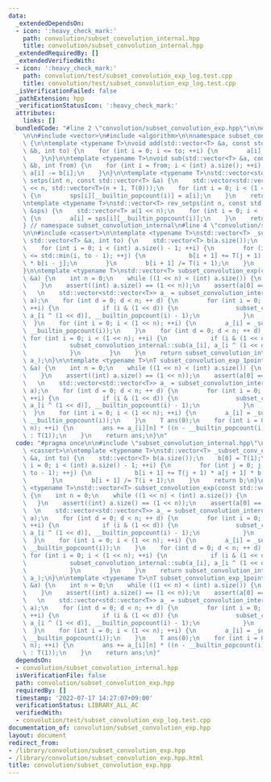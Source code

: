 ```yaml
---
data:
  _extendedDependsOn:
  - icon: ':heavy_check_mark:'
    path: convolution/subset_convolution_internal.hpp
    title: convolution/subset_convolution_internal.hpp
  _extendedRequiredBy: []
  _extendedVerifiedWith:
  - icon: ':heavy_check_mark:'
    path: convolution/test/subset_convolution_exp_log.test.cpp
    title: convolution/test/subset_convolution_exp_log.test.cpp
  _isVerificationFailed: false
  _pathExtension: hpp
  _verificationStatusIcon: ':heavy_check_mark:'
  attributes:
    links: []
  bundledCode: "#line 2 \"convolution/subset_convolution_exp.hpp\"\n\n#line 2 \"convolution/subset_convolution_internal.hpp\"\
    \n\n#include <vector>\n#include <algorithm>\n\nnamespace subset_convolution_internal\
    \ {\n\ntemplate <typename T>\nvoid add(std::vector<T> &a, const std::vector<T>\
    \ &b, int to) {\n    for (int i = 0; i <= to; ++i) {\n        a[i] += b[i];\n\
    \    }\n}\n\ntemplate <typename T>\nvoid sub(std::vector<T> &a, const std::vector<T>\
    \ &b, int from) {\n    for (int i = from; i < (int) a.size(); ++i) {\n       \
    \ a[i] -= b[i];\n    }\n}\n\ntemplate <typename T>\nstd::vector<std::vector<T>>\
    \ setps(int n, const std::vector<T> &a) {\n    std::vector<std::vector<T>> sps(1\
    \ << n, std::vector<T>(n + 1, T(0)));\n    for (int i = 0; i < (1 << n); ++i)\
    \ {\n        sps[i][__builtin_popcount(i)] = a[i];\n    }\n    return sps;\n}\n\
    \ntemplate <typename T>\nstd::vector<T> rev_setps(int n, const std::vector<std::vector<T>>\
    \ &sps) {\n    std::vector<T> a(1 << n);\n    for (int i = 0; i < (1 << n); ++i)\
    \ {\n        a[i] = sps[i][__builtin_popcount(i)];\n    }\n    return a;\n}\n\n\
    } // namespace subset_convolution_internal\n#line 4 \"convolution/subset_convolution_exp.hpp\"\
    \n\n#include <cassert>\n\ntemplate <typename T>\nstd::vector<T> _subset_conv_exp(const\
    \ std::vector<T> &a, int to) {\n    std::vector<T> b(a.size());\n    b[0] = T(1);\n\
    \    for (int i = 0; i < (int) a.size() - 1; ++i) {\n        for (int j = 0; j\
    \ <= std::min(i, to - 1); ++j) {\n            b[i + 1] += T(j + 1) * a[j + 1]\
    \ * b[i - j];\n        }\n        b[i + 1] /= T(i + 1);\n    }\n    return b;\n\
    }\n\ntemplate <typename T>\nstd::vector<T> subset_convolution_exp(const std::vector<T>\
    \ &a) {\n    int n = 0;\n    while ((1 << n) < (int) a.size()) {\n        ++n;\n\
    \    }\n    assert((int) a.size() == (1 << n));\n    assert(a[0] == T(0));\n \
    \   \n    std::vector<std::vector<T>> a_ = subset_convolution_internal::setps(n,\
    \ a);\n    for (int d = 0; d < n; ++ d) {\n        for (int i = 0; i < (1 << n);\
    \ ++i) {\n            if (i & (1 << d)) {\n                subset_convolution_internal::add(a_[i],\
    \ a_[i ^ (1 << d)], __builtin_popcount(i) - 1);\n            }\n        }\n  \
    \  }\n    for (int i = 0; i < (1 << n); ++i) {\n        a_[i] = _subset_conv_exp(a_[i],\
    \ __builtin_popcount(i));\n    }\n    for (int d = 0; d < n; ++ d) {\n       \
    \ for (int i = 0; i < (1 << n); ++i) {\n            if (i & (1 << d)) {\n    \
    \            subset_convolution_internal::sub(a_[i], a_[i ^ (1 << d)], __builtin_popcount(i));\n\
    \            }\n        }\n    }\n    return subset_convolution_internal::rev_setps(n,\
    \ a_);\n}\n\ntemplate <typename T>\nT subset_convolution_exp_1point(const std::vector<T>\
    \ &a) {\n    int n = 0;\n    while ((1 << n) < (int) a.size()) {\n        ++n;\n\
    \    }\n    assert((int) a.size() == (1 << n));\n    assert(a[0] == T(0));\n \
    \   \n    std::vector<std::vector<T>> a_ = subset_convolution_internal::setps(n,\
    \ a);\n    for (int d = 0; d < n; ++ d) {\n        for (int i = 0; i < (1 << n);\
    \ ++i) {\n            if (i & (1 << d)) {\n                subset_convolution_internal::add(a_[i],\
    \ a_[i ^ (1 << d)], __builtin_popcount(i) - 1);\n            }\n        }\n  \
    \  }\n    for (int i = 0; i < (1 << n); ++i) {\n        a_[i] = _subset_conv_exp(a_[i],\
    \ __builtin_popcount(i));\n    }\n    T ans(0);\n    for (int i = 0; i < (1 <<\
    \ n); ++i) {\n        ans += a_[i][n] * ((n - __builtin_popcount(i)) % 2 ? T(-1)\
    \ : T(1));\n    }\n    return ans;\n}\n"
  code: "#pragma once\n\n#include \"subset_convolution_internal.hpp\"\n\n#include\
    \ <cassert>\n\ntemplate <typename T>\nstd::vector<T> _subset_conv_exp(const std::vector<T>\
    \ &a, int to) {\n    std::vector<T> b(a.size());\n    b[0] = T(1);\n    for (int\
    \ i = 0; i < (int) a.size() - 1; ++i) {\n        for (int j = 0; j <= std::min(i,\
    \ to - 1); ++j) {\n            b[i + 1] += T(j + 1) * a[j + 1] * b[i - j];\n \
    \       }\n        b[i + 1] /= T(i + 1);\n    }\n    return b;\n}\n\ntemplate\
    \ <typename T>\nstd::vector<T> subset_convolution_exp(const std::vector<T> &a)\
    \ {\n    int n = 0;\n    while ((1 << n) < (int) a.size()) {\n        ++n;\n \
    \   }\n    assert((int) a.size() == (1 << n));\n    assert(a[0] == T(0));\n  \
    \  \n    std::vector<std::vector<T>> a_ = subset_convolution_internal::setps(n,\
    \ a);\n    for (int d = 0; d < n; ++ d) {\n        for (int i = 0; i < (1 << n);\
    \ ++i) {\n            if (i & (1 << d)) {\n                subset_convolution_internal::add(a_[i],\
    \ a_[i ^ (1 << d)], __builtin_popcount(i) - 1);\n            }\n        }\n  \
    \  }\n    for (int i = 0; i < (1 << n); ++i) {\n        a_[i] = _subset_conv_exp(a_[i],\
    \ __builtin_popcount(i));\n    }\n    for (int d = 0; d < n; ++ d) {\n       \
    \ for (int i = 0; i < (1 << n); ++i) {\n            if (i & (1 << d)) {\n    \
    \            subset_convolution_internal::sub(a_[i], a_[i ^ (1 << d)], __builtin_popcount(i));\n\
    \            }\n        }\n    }\n    return subset_convolution_internal::rev_setps(n,\
    \ a_);\n}\n\ntemplate <typename T>\nT subset_convolution_exp_1point(const std::vector<T>\
    \ &a) {\n    int n = 0;\n    while ((1 << n) < (int) a.size()) {\n        ++n;\n\
    \    }\n    assert((int) a.size() == (1 << n));\n    assert(a[0] == T(0));\n \
    \   \n    std::vector<std::vector<T>> a_ = subset_convolution_internal::setps(n,\
    \ a);\n    for (int d = 0; d < n; ++ d) {\n        for (int i = 0; i < (1 << n);\
    \ ++i) {\n            if (i & (1 << d)) {\n                subset_convolution_internal::add(a_[i],\
    \ a_[i ^ (1 << d)], __builtin_popcount(i) - 1);\n            }\n        }\n  \
    \  }\n    for (int i = 0; i < (1 << n); ++i) {\n        a_[i] = _subset_conv_exp(a_[i],\
    \ __builtin_popcount(i));\n    }\n    T ans(0);\n    for (int i = 0; i < (1 <<\
    \ n); ++i) {\n        ans += a_[i][n] * ((n - __builtin_popcount(i)) % 2 ? T(-1)\
    \ : T(1));\n    }\n    return ans;\n}"
  dependsOn:
  - convolution/subset_convolution_internal.hpp
  isVerificationFile: false
  path: convolution/subset_convolution_exp.hpp
  requiredBy: []
  timestamp: '2022-07-17 14:27:07+09:00'
  verificationStatus: LIBRARY_ALL_AC
  verifiedWith:
  - convolution/test/subset_convolution_exp_log.test.cpp
documentation_of: convolution/subset_convolution_exp.hpp
layout: document
redirect_from:
- /library/convolution/subset_convolution_exp.hpp
- /library/convolution/subset_convolution_exp.hpp.html
title: convolution/subset_convolution_exp.hpp
---
```

